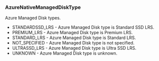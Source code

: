 ### AzureNativeManagedDiskType
Azure Managed Disk types.

- STANDARDSSD_LRS - Azure Managed Disk type is Standard SSD LRS.
- PREMIUM_LRS - Azure Managed Disk type is Premium LRS.
- STANDARD_LRS - Azure Managed Disk type is Standard LRS.
- NOT_SPECIFIED - Azure Managed Disk type is not specified.
- ULTRASSD_LRS - Azure Managed Disk type is Ultra SSD LRS.
- UNKNOWN - Azure Managed Disk type is unknown.
